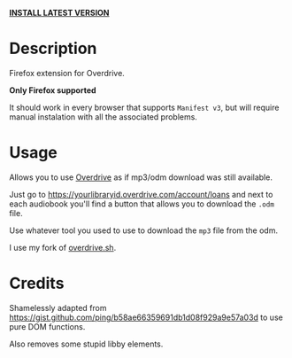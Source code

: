 **[INSTALL LATEST VERSION](https://cdn.statically.io/gh/vcalv/underdrive/master/web-ext-artifacts/559d8e3e0e284bddbbfa-1.2.xpi)**

# Description

Firefox extension for Overdrive.

**Only Firefox supported**

It should work in every browser that supports `Manifest v3`, but will require manual instalation with all the associated problems.

# Usage

Allows you to use [Overdrive](https://overdrive.com) as if mp3/odm download was still available.

Just go to https://yourlibraryid.overdrive.com/account/loans and next to each audiobook you'll find a button that allows you to download the `.odm` file.

Use whatever tool you used to use to download the `mp3` file from the odm.

I use my fork of [overdrive.sh](https://github.com/vcalv/overdrive.sh).

# Credits

Shamelessly adapted from https://gist.github.com/ping/b58ae66359691db1d08f929a9e57a03d to use pure DOM functions.

Also removes some stupid libby elements.
